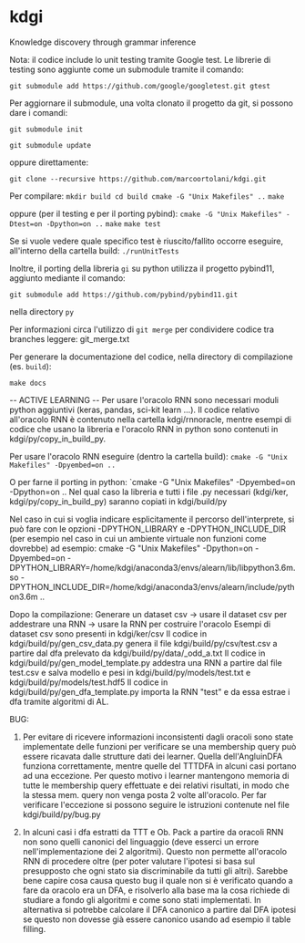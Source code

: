# kdgi
Knowledge discovery through grammar inference

Nota: il codice include lo unit testing tramite Google test.
Le librerie di testing sono aggiunte come un submodule tramite il comando:

`git submodule add https://github.com/google/googletest.git gtest`

Per aggiornare il submodule, una volta clonato il progetto da git, si possono dare i comandi:

`git submodule init`

`git submodule update`

oppure direttamente:

`git clone --recursive https://github.com/marcoortolani/kdgi.git`

Per compilare:
`mkdir build cd build cmake -G "Unix Makefiles" ..`
`make`

oppure (per il testing e per il porting pybind):
`cmake -G "Unix Makefiles" -Dtest=on -Dpython=on ..`
`make`
`make test`

Se si vuole vedere quale specifico test è riuscito/fallito occorre eseguire, all'interno della cartella build:
`./runUnitTests`

Inoltre, il porting della libreria `gi` su python utilizza il progetto pybind11, aggiunto mediante il comando:

`git submodule add https://github.com/pybind/pybind11.git`

nella directory `py`

Per informazioni circa l'utilizzo di `git merge`  per condividere codice tra branches leggere:
git_merge.txt

Per generare la documentazione del codice, nella directory di compilazione (es. `build`):

`make docs`



-- ACTIVE LEARNING --
Per usare l'oracolo RNN sono necessari moduli python aggiuntivi (keras, pandas, sci-kit learn ...).
Il codice relativo all'oracolo RNN è contenuto nella cartella kdgi/rnnoracle, mentre esempi di codice che usano la libreria e l'oracolo RNN in python sono contenuti in  kdgi/py/copy_in_build_py.

Per usare l'oracolo RNN eseguire (dentro la cartella build):
`cmake -G "Unix Makefiles" -Dpyembed=on ..`

O per farne il porting in python:
`cmake -G "Unix Makefiles" -Dpyembed=on -Dpython=on ..
Nel qual caso la libreria e tutti i file .py necessari (kdgi/ker, kdgi/py/copy_in_build_py) saranno copiati in kdgi/build/py

Nel caso in cui si voglia indicare esplicitamente il percorso dell'interprete, si può fare con le opzioni  -DPYTHON_LIBRARY e -DPYTHON_INCLUDE_DIR (per esempio nel caso in cui un ambiente virtuale non funzioni come dovrebbe)
ad esempio:
cmake -G "Unix Makefiles" -Dpython=on -Dpyembed=on -DPYTHON_LIBRARY=/home/kdgi/anaconda3/envs/alearn/lib/libpython3.6m.so -DPYTHON_INCLUDE_DIR=/home/kdgi/anaconda3/envs/alearn/include/python3.6m ..

Dopo la compilazione:
Generare un dataset csv -> usare il dataset csv per addestrare una RNN -> usare la RNN per costruire l'oracolo
Esempi di dataset csv sono presenti in kdgi/ker/csv
Il codice in kdgi/build/py/gen_csv_data.py genera il file kdgi/build/py/csv/test.csv a partire dal  dfa prelevato da kdgi/build/py/data/_odd_a.txt
Il codice in kdgi/build/py/gen_model_template.py  addestra una RNN a partire dal file test.csv e salva modello e pesi in kdgi/build/py/models/test.txt e kdgi/build/py/models/test.hdf5
Il codice in kdgi/build/py/gen_dfa_template.py importa la RNN "test" e da essa estrae i dfa tramite algoritmi di AL.

BUG:

1) Per evitare di ricevere informazioni inconsistenti dagli oracoli sono state implementate delle funzioni per verificare se una membership query può essere ricavata dalle strutture dati dei learner.
Quella dell'AngluinDFA funziona correttamente, mentre quelle del TTTDFA in alcuni casi portano ad una eccezione.
Per questo motivo i learner mantengono memoria di tutte le membership query effettuate e dei relativi risultati, in modo che la stessa mem. query non venga posta 2 volte all'oracolo.
Per far verificare l'eccezione si possono seguire le istruzioni contenute nel file kdgi/build/py/bug.py

2) In alcuni casi i dfa estratti da TTT e Ob. Pack a partire da oracoli RNN non sono quelli canonici del linguaggio (deve esserci un errore nell'implementazione dei 2 algoritmi).
Questo non permette all'oracolo RNN di procedere oltre (per poter valutare l'ipotesi si basa sul presupposto che ogni stato sia discriminabile da tutti gli altri).
Sarebbe bene capire cosa causa questo bug il quale non si è verificato quando a fare da oracolo era un DFA, e risolverlo alla base ma la cosa richiede di studiare a fondo gli algoritmi e come sono stati implementati.
In alternativa si potrebbe calcolare il DFA canonico a partire dal DFA ipotesi se questo non dovesse già essere canonico usando ad esempio il table filling.